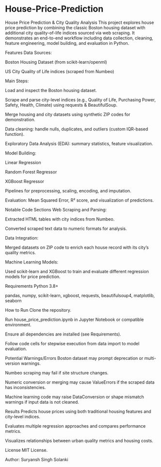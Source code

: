 # House-Price-Prediction
House Price Prediction & City Quality Analysis
This project explores house price prediction by combining the classic Boston housing dataset with additional city quality-of-life indices sourced via web scraping. It demonstrates an end-to-end workflow including data collection, cleaning, feature engineering, model building, and evaluation in Python.

Features
Data Sources:

Boston Housing Dataset (from scikit-learn/openml)

US City Quality of Life indices (scraped from Numbeo)

Main Steps:

Load and inspect the Boston housing dataset.

Scrape and parse city-level indices (e.g., Quality of Life, Purchasing Power, Safety, Health, Climate) using requests & BeautifulSoup.

Merge housing and city datasets using synthetic ZIP codes for demonstration.

Data cleaning: handle nulls, duplicates, and outliers (custom IQR-based function).

Exploratory Data Analysis (EDA): summary statistics, feature visualization.

Model Building:

Linear Regression

Random Forest Regressor

XGBoost Regressor

Pipelines for preprocessing, scaling, encoding, and imputation.

Evaluation: Mean Squared Error, R² score, and visualization of predictions.

Notable Code Sections
Web Scraping and Parsing:

Extracted HTML tables with city indices from Numbeo.

Converted scraped text data to numeric formats for analysis.

Data Integration:

Merged datasets on ZIP code to enrich each house record with its city’s quality metrics.

Machine Learning Models:

Used scikit-learn and XGBoost to train and evaluate different regression models for price prediction.

Requirements
Python 3.8+

pandas, numpy, scikit-learn, xgboost, requests, beautifulsoup4, matplotlib, seaborn

How to Run
Clone the repository.

Run house_price_prediction.ipynb in Jupyter Notebook or compatible environment.

Ensure all dependencies are installed (see Requirements).

Follow code cells for stepwise execution from data import to model evaluation.

Potential Warnings/Errors
Boston dataset may prompt deprecation or multi-version warnings.

Numbeo scraping may fail if site structure changes.

Numeric conversion or merging may cause ValueErrors if the scraped data has inconsistencies.

Machine learning code may raise DataConversion or shape mismatch warnings if input data is not cleaned.

Results
Predicts house prices using both traditional housing features and city-level indices.

Evaluates multiple regression approaches and compares performance metrics.

Visualizes relationships between urban quality metrics and housing costs.

License
MIT License.

Author: Suryansh Singh Solanki
